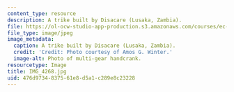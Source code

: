 ```yaml
---
content_type: resource
description: A trike built by Disacare (Lusaka, Zambia).
file: https://ol-ocw-studio-app-production.s3.amazonaws.com/courses/ec-721-wheelchair-design-in-developing-countries-spring-2009/476d9734837561e8d5a1c289e8c23228_IMG_4268.jpg
file_type: image/jpeg
image_metadata:
  caption: A trike built by Disacare (Lusaka, Zambia).
  credit: 'Credit: Photo courtesy of Amos G. Winter.'
  image-alt: Photo of multi-gear handcrank.
resourcetype: Image
title: IMG_4268.jpg
uid: 476d9734-8375-61e8-d5a1-c289e8c23228
---
```

